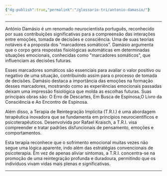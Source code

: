 ```yaml
---
{"dg-publish":true,"permalink":"/glossario-tri/antonio-damasio/"}
---
```


---

António Damásio é um renomado neurocientista português, reconhecido por suas contribuições significativas para a compreensão das interações entre emoções, tomada de decisões e consciência. Uma de suas teorias notáveis é a proposta dos "marcadores somáticos". Damásio argumenta que o corpo gera respostas fisiológicas automáticas em determinadas situações emocionais, conhecidas como "marcadores somáticos", que influenciam as decisões futuras.

Esses marcadores somáticos são essenciais para avaliar o valor positivo ou negativo de uma situação, contribuindo assim para o processo de tomada de decisões. Damásio destaca a importância das emoções na formação desses marcadores, mostrando como as experiências emocionais passadas deixam uma impressão fisiológica que molda as escolhas futuras. Suas principais obras são: O Erro de Descartes, Em Busca de Espinosa,O Livro da Consciência e Ao Encontro de Espinosa.

Além disso, a Terapia de Reintegração Implícita (T.R.I.) é uma abordagem terapêutica inovadora que se fundamenta em princípios neurocientíficos e psicoterapêuticos. Desenvolvida por Rafael Kraisch, a T.R.I. visa compreender e tratar padrões disfuncionais de pensamento, emoções e comportamentos. 

Esta terapia reconhece que o sofrimento emocional muitas vezes não segue uma lógica aparente, indo além das estratégias convencionais de psicoterapia.  Em vez de apenas aliviar sintomas, a T.R.I. concentra-se na promoção de uma reintegração profunda e duradoura, permitindo que os indivíduos vivam vidas mais plenas e significativas.


----



